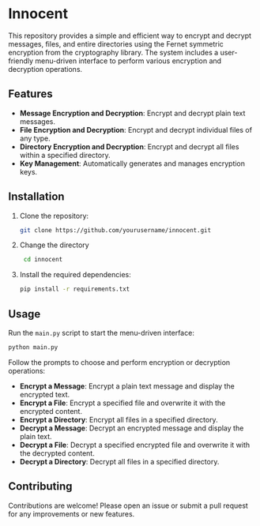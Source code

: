 # Innocent                    
  

This repository provides a simple and efficient way to encrypt and decrypt messages, files, and entire directories using the Fernet symmetric encryption from the cryptography library. The system includes a user-friendly menu-driven interface to perform various encryption and decryption operations.

## Features

- **Message Encryption and Decryption**: Encrypt and decrypt plain text messages.
- **File Encryption and Decryption**: Encrypt and decrypt individual files of any type.
- **Directory Encryption and Decryption**: Encrypt and decrypt all files within a specified directory.
- **Key Management**: Automatically generates and manages encryption keys.

## Installation

1. Clone the repository:
   ```bash
   git clone https://github.com/yourusername/innocent.git
   ```                                        
2. Change the directory
   ```bash
    cd innocent
   ```                     
  
3. Install the required dependencies:
   ```bash
   pip install -r requirements.txt
   ```

## Usage

Run the `main.py` script to start the menu-driven interface:
```bash
python main.py
```

Follow the prompts to choose and perform encryption or decryption operations:

- **Encrypt a Message**: Encrypt a plain text message and display the encrypted text.
- **Encrypt a File**: Encrypt a specified file and overwrite it with the encrypted content.
- **Encrypt a Directory**: Encrypt all files in a specified directory.
- **Decrypt a Message**: Decrypt an encrypted message and display the plain text.
- **Decrypt a File**: Decrypt a specified encrypted file and overwrite it with the decrypted content.
- **Decrypt a Directory**: Decrypt all files in a specified directory.
                                        
## Contributing

Contributions are welcome! Please open an issue or submit a pull request for any improvements or new features.
  
  
  
  
  
